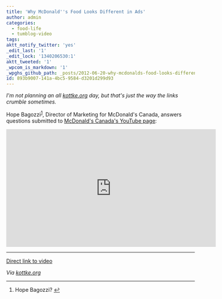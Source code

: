 ```yaml
---
title: 'Why McDonald''s Food Looks Different in Ads'
author: admin
categories:
  - food-life
  - tumblog-video
tags: 
aktt_notify_twitter: 'yes'
_edit_last: '1'
_edit_lock: '1340206530:1'
aktt_tweeted: '1'
_wpcom_is_markdown: '1'
_wpghs_github_path: _posts/2012-06-20-why-mcdonalds-food-looks-different-in-ads.md
id: 893b9007-141a-4bc5-9584-d3201d299d93
---
```

<p><em>I'm not planning an all <a href="http://kottke.org">kottke.org</a> day, but that's just the way the links crumble sometimes.</em></p>
<p>Hope Bagozzi<sup id="fnref-20515:1"><a href="#fn-20515:1" rel="footnote">1</a></sup>, Director of Marketing for McDonald's Canada, answers questions submitted to <a href="http://www.youtube.com/user/McDonaldsCanada">McDonald's Canada's YouTube page</a>:</p>
<p><iframe width="560" height="315" src="http://www.youtube.com/embed/oSd0keSj2W8?rel=0" frameborder="0" allowfullscreen></iframe></p>
<hr>
<p><a href="http://youtu.be/oSd0keSj2W8">Direct link to video</a></p>
<p><em>Via <a href="http://kottke.org/12/06/behind-the-scenes-at-a-mcdonalds-food-photo-shoot">kottke.org</a></em></p>
<div class="footnotes">
<hr />
<ol>
<li id="fn-20515:1">
Hope Bagozzi?&#160;<a href="#fnref-20515:1" rev="footnote">&#8617;</a>
</li>
</ol>
</div>
